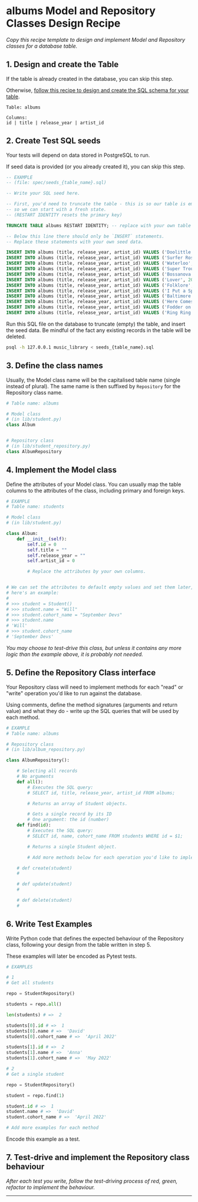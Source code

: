 # albums Model and Repository Classes Design Recipe

_Copy this recipe template to design and implement Model and Repository classes for a database table._

## 1. Design and create the Table

If the table is already created in the database, you can skip this step.

Otherwise, [follow this recipe to design and create the SQL schema for your table](./single_table_design_recipe_template.md).


```
Table: albums

Columns:
id | title | release_year | artist_id
```

## 2. Create Test SQL seeds

Your tests will depend on data stored in PostgreSQL to run.

If seed data is provided (or you already created it), you can skip this step.

```sql
-- EXAMPLE
-- (file: spec/seeds_{table_name}.sql)

-- Write your SQL seed here. 

-- First, you'd need to truncate the table - this is so our table is emptied between each test run,
-- so we can start with a fresh state.
-- (RESTART IDENTITY resets the primary key)

TRUNCATE TABLE albums RESTART IDENTITY; -- replace with your own table name.

-- Below this line there should only be `INSERT` statements.
-- Replace these statements with your own seed data.

INSERT INTO albums (title, release_year, artist_id) VALUES ('Doolittle', 1989, 1);
INSERT INTO albums (title, release_year, artist_id) VALUES ('Surfer Rosa', 1988, 1);
INSERT INTO albums (title, release_year, artist_id) VALUES ('Waterloo', 1974, 2);
INSERT INTO albums (title, release_year, artist_id) VALUES ('Super Trouper', 1980, 2);
INSERT INTO albums (title, release_year, artist_id) VALUES ('Bossanova', 1990, 1);
INSERT INTO albums (title, release_year, artist_id) VALUES ('Lover', 2019, 3);
INSERT INTO albums (title, release_year, artist_id) VALUES ('Folklore', 2020, 3);
INSERT INTO albums (title, release_year, artist_id) VALUES ('I Put a Spell on You', 1965, 4);
INSERT INTO albums (title, release_year, artist_id) VALUES ('Baltimore', 1978, 4);
INSERT INTO albums (title, release_year, artist_id) VALUES ('Here Comes the Sun', 1971, 4);
INSERT INTO albums (title, release_year, artist_id) VALUES ('Fodder on My Wings', 1982, 4);
INSERT INTO albums (title, release_year, artist_id) VALUES ('Ring Ring', 1973, 2);
```

Run this SQL file on the database to truncate (empty) the table, and insert the seed data. Be mindful of the fact any existing records in the table will be deleted.

```bash
psql -h 127.0.0.1 music_library < seeds_{table_name}.sql
```

## 3. Define the class names

Usually, the Model class name will be the capitalised table name (single instead of plural). The same name is then suffixed by `Repository` for the Repository class name.

```python
# Table name: albums

# Model class
# (in lib/student.py)
class Album


# Repository class
# (in lib/student_repository.py)
class AlbumRepository

```

## 4. Implement the Model class

Define the attributes of your Model class. You can usually map the table columns to the attributes of the class, including primary and foreign keys.

```python
# EXAMPLE
# Table name: students

# Model class
# (in lib/student.py)

class Album:
    def __init__(self):
        self.id = 0
        self.title = ""
        self.release_year = ""
        self.artist_id = 0

        # Replace the attributes by your own columns.


# We can set the attributes to default empty values and set them later,
# here's an example:
#
# >>> student = Student()
# >>> student.name = "Will"
# >>> student.cohort_name = "September Devs"
# >>> student.name
# 'Will'
# >>> student.cohort_name
# 'September Devs'

```

*You may choose to test-drive this class, but unless it contains any more logic than the example above, it is probably not needed.*

## 5. Define the Repository Class interface

Your Repository class will need to implement methods for each "read" or "write" operation you'd like to run against the database.

Using comments, define the method signatures (arguments and return value) and what they do - write up the SQL queries that will be used by each method.

```python
# EXAMPLE
# Table name: albums

# Repository class
# (in lib/album_repository.py)

class AlbumRepository():

    # Selecting all records
    # No arguments
    def all():
        # Executes the SQL query:
        # SELECT id, title, release_year, artist_id FROM albums;

        # Returns an array of Student objects.

        # Gets a single record by its ID
        # One argument: the id (number)
    def find(id):
        # Executes the SQL query:
        # SELECT id, name, cohort_name FROM students WHERE id = $1;

        # Returns a single Student object.

        # Add more methods below for each operation you'd like to implement.

    # def create(student)
    # 

    # def update(student)
    # 

    # def delete(student)
    # 

```

## 6. Write Test Examples

Write Python code that defines the expected behaviour of the Repository class, following your design from the table written in step 5.

These examples will later be encoded as Pytest tests.

```python
# EXAMPLES

# 1
# Get all students

repo = StudentRepository()

students = repo.all()

len(students) # =>  2

students[0].id # =>  1
students[0].name # =>  'David'
students[0].cohort_name # =>  'April 2022'

students[1].id # =>  2
students[1].name # =>  'Anna'
students[1].cohort_name # =>  'May 2022'

# 2
# Get a single student

repo = StudentRepository()

student = repo.find(1)

student.id # =>  1
student.name # =>  'David'
student.cohort_name # =>  'April 2022'

# Add more examples for each method
```

Encode this example as a test.


## 7. Test-drive and implement the Repository class behaviour

_After each test you write, follow the test-driving process of red, green, refactor to implement the behaviour._

---
